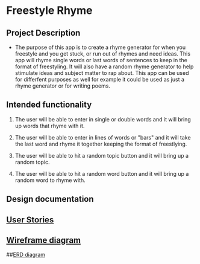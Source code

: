 # Freestyle Rhyme

## Project Description
 
* The purpose of this app is to create a rhyme generator for when you freestyle and you get stuck, or run out of rhymes and need ideas. This app will rhyme single words or last words of sentences to keep in the format of freestyling. It will also have a random rhyme generator to help stimulate ideas and subject matter to rap about. This app can be used for differfent purposes as well for example it could be used as just a rhyme generator or for writing poems.

## Intended functionality
1. The user will be able to enter in single or double words and it will bring up words that rhyme with it.

2. The user will be able to enter in lines of words or "bars" and it will take the last word and rhyme it together keeping the format of freestlying. 

3. The user will be able to hit a random topic button and it will bring up a random topic.

4. The user will be able to hit a random word button and it will bring up a random word to rhyme with.

## Design documentation

## [User Stories](user-stories.md)

## [Wireframe diagram](wireframe.md)

##[ERD diagram](erd.md)